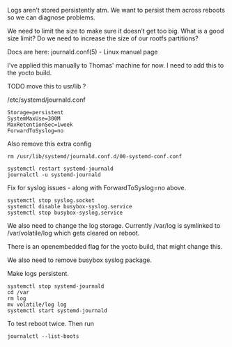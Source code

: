Logs aren’t stored persistently atm. We want to persist them across reboots so we can diagnose problems.

We need to limit the size to make sure it doesn’t get too big. What is a good size limit? Do we need to increase the size of our rootfs partitions?

Docs are here:
journald.conf(5) - Linux manual page

I’ve applied this manually to Thomas' machine for now. I need to add this to the yocto build.


TODO move this to usr/lib ?

/etc/systemd/journald.conf
```
Storage=persistent
SystemMaxUse=300M
MaxRetentionSec=1week
ForwardToSyslog=no 
```

Also remove this extra config

```
rm /usr/lib/systemd/journald.conf.d/00-systemd-conf.conf
```

```
systemctl restart systemd-journald
journalctl -u systemd-journald
```


Fix for syslog issues - along with ForwardToSyslog=no above.

```
systemctl stop syslog.socket
systemctl disable busybox-syslog.service
systemctl stop busybox-syslog.service
```

We also need to change the log storage. Currently /var/log is symlinked to /var/volatile/log which gets cleared on reboot.

There is an openembedded flag for the yocto build, that might change this.

We also need to remove busybox syslog package.


Make logs persistent.
```
systemctl stop systemd-journald
cd /var
rm log
mv volatile/log log
systemctl start systemd-journald
```

To test reboot twice. Then run
```
journalctl --list-boots
```